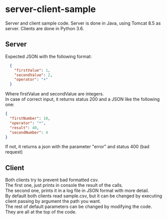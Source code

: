 # server-client-sample
Server and client sample code. Server is done in Java, using Tomcat 8.5 as server.
Clients are done in Python 3.6.
## Server
Expected JSON with the following format:
```JSON
  {
    "firstValue": 1,
    "secondValue": 2,
    "operator": "+"
  }
  ```
  Where firstValue and secondValue are integers.<br />
  In case of correct input, it returns status 200 and a JSON like the following one:  
  
  ```JSON
  {
    "firstNumber": 10,
    "operator": "*",
    "result": 40,
    "secondNumber": 4
  } 
 ```
  If not,  it returns a json with the parameter "error" and status 400 (bad request)
  
  ## Client
  Both clients try to prevent bad formatted csv.  
  The first one, just prints in console the result of the calls.  
  The second one, prints it in a log file in JSON format with more detail.  
  By default both clients read sample.csv, but it can be changed by executing client passing by argument the path you want.  
  The rest of default parameters can be changed by modifying the code. They are all at the top of the code.
